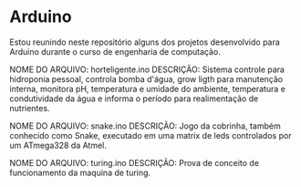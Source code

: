 Arduino
=======

Estou reunindo neste repositório alguns dos projetos desenvolvido para Arduino durante o curso de engenharia de computação.

NOME DO ARQUIVO: horteligente.ino
DESCRIÇÃO: Sistema controle para hidroponia pessoal, controla bomba d'água, grow ligth para manutenção interna, monitora pH, temperatura e umidade do ambiente, temperatura e condutividade da água e informa o período para realimentação de nutrientes. 

NOME DO ARQUIVO: snake.ino
DESCRIÇÃO: Jogo da cobrinha, também conhecido como Snake, executado em uma matrix de leds controlados por um ATmega328 da Atmel.

NOME DO ARQUIVO: turing.ino
DESCRIÇÃO: Prova de conceito de funcionamento da maquina de turing.

